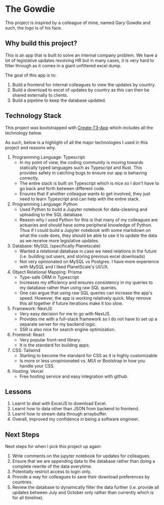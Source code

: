 # The Gowdie

This project is inspired by a colleague of mine, named Gary Gowdie and such, the logo is of his face.

## Why build this project?

This is an app that is built to solve an internal company problem. We have a lot of legislative updates revolving HR but in many cases, it is very hard to filter through as it comes in a giant unfiltered excel dump.

The goal of this app is to:

1. Build a frontend for internal colleagues to view the updates by country.
2. Build a download to excel of updates by country as this can then be shared externally to clients.
3. Build a pipeline to keep the database updated.

## Technology Stack

This project was bootstrapped with [Create-T3-App](https://create.t3.gg/) which includes all the technology below.

As such, below is a highlight of all the major technologies I used in this project and reasons why.

1. Programming Language: Typescript
   - In my point of view, the coding community is moving towards statically typed languages such as Typescript and Rust. This provides safety in catching bugs to ensure our app is behaving correctly.
   - The entire stack is built on Typescript which is nice so I don't have to go back and forth between different code.
   - Ensures that if another colleague wants to get involved, they just need to learn Typescript and can help with the entire stack.
2. Programming Language: Python
   - Used Python to build a Jupyter notebook for data-cleaning and uploading to the SQL database.
   - Reason why I used Python for this is that many of my colleagues are actuaries and should have some peripheral knowledge of Python. Thus if I could build a Jupyter notebook with some markdown on what the code does, they should be able to use it to update the data as we receive more legislative updates.
3. Database: MySQL (specifically Planetscale)
   - Wanted a relational database in case we need relations in the future (i.e. building out users, and storing previous excel downloads)
   - Not very opinionated on MySQL vs Postgres. I have more experience with MySQL and I liked PlanetScale's UI/UX.
4. Object Relational Mapping: Prisma
   - Type-safe ORM in Typescript
   - Increases my efficiency and ensures consistency in my queries to my database rather than using raw SQL queries.
   - One can argue that using raw SQL queries can increase the app's speed. However, the app is working relatively quick. May remove this all together if future iterations make it too slow.
5. Framework: NextJS
   - Very easy decision for me to go with NextJS.
   - Provides me with a full-stack framework so I do not have to set up a separate server for my backend logic.
   - SSR is also nice for search engine optimization.
6. Frontend: React
   - Very popular front-end library.
   - It is the standard for building apps.
7. CSS: Tailwind
   - Starting to become the standard for CSS as it is highly customizable
   - Is more or less unopinionated vs. MUI or Bootstrap in how you handle your CSS.
8. Hosting: Vercel
   - Free hosting service and easy integration with github.

## Lessons

1. Learnt to deal with ExcelJS to download Excel.
2. Learnt how to data other than JSON from backend to frontend.
3. Learnt how to stream data through arraybuffer.
4. Overall, improved my confidence in being a software engineer.

## Next Steps

Next steps for when I pick this project up again:

1. Write comments on the jupyter notebook for updates for colleagues.
2. Ensure that we are appending data to the database rather than doing a complete rewrite of the data everytime.
3. Potentially restrict access to login only.
4. Provide a way for colleagues to save their download preferences by countries.
5. Review the database to dynamically filter the data further (i.e. provide all updates between July and October only rather than currently which is for all timeline).
